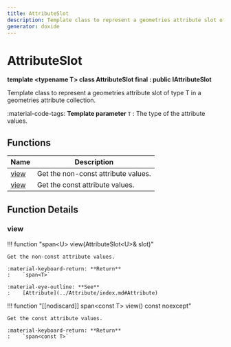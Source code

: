 ```yaml
---
title: AttributeSlot
description: Template class to represent a geometries attribute slot of type T in a geometries attribute collection.
generator: doxide
---
```



# AttributeSlot

**template &lt;typename T&gt; class AttributeSlot final : public IAttributeSlot**



Template class to represent a geometries attribute slot of type T in a geometries attribute collection.

:material-code-tags: **Template parameter** `T`
:    The type of the attribute values.
    


## Functions

| Name | Description |
| ---- | ----------- |
| [view](#view) | Get the non-const attribute values. |
| [view](#view) | Get the const attribute values. |

## Function Details

### view<a name="view"></a>
!!! function "span&lt;U&gt; view(AttributeSlot&lt;U&gt;&amp; slot)"

    
    
    Get the non-const attribute values.
    
    :material-keyboard-return: **Return**
    :    `span<T>`
    
    :material-eye-outline: **See**
    :    [Attribute](../Attribute/index.md#Attribute)
    
    

!!! function "[[nodiscard]] span&lt;const T&gt; view() const noexcept"

    
    
    Get the const attribute values.
    
    :material-keyboard-return: **Return**
    :    `span<const T>`
    
    

